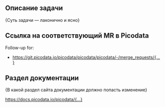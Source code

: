 ## Описание задачи

{Суть задачи — лаконично и ясно}

## Cсылка на соответствующий MR в Picodata

Follow-up for:
- https://git.picodata.io/picodata/picodata/picodata/-/merge_requests/{...}

## Раздел документации

{В какой раздел сайта документации должно попасть изменение}

https://docs.picodata.io/picodata/{...}

